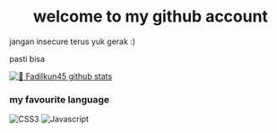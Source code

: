
<h1 align="center"> welcome to my github account </h1>

<p> jangan insecure terus yuk gerak :) </p>

<p> pasti bisa </p>

[![🦉 Fadilkun45 github stats](https://github-readme-stats.vercel.app/api?username=fadilkun45&show_icons=true&hide_border=true&hide=issues)](https://github.com/fadilkun45)


### my favourite language

![CSS3](https://img.shields.io/badge/-CSS-254bdd?style=flat-square&logo=css3&logoColor=white)
![Javascript](https://img.shields.io/badge/-Javascript-efd81d?style=flat-square&logo=Javascript&logoColor=black)

<!--
**fadilkun45/fadilkun45** is a ✨ _special_ ✨ repository because its `README.md` (this file) appears on your GitHub profile.

Here are some ideas to get you started:

- 🔭 I’m currently working on ...
- 🌱 I’m currently learning ...
- 👯 I’m looking to collaborate on ...
- 🤔 I’m looking for help with ...
- 💬 Ask me about ...
- 📫 How to reach me: ...
- 😄 Pronouns: ...
- ⚡ Fun fact: ...
-->

